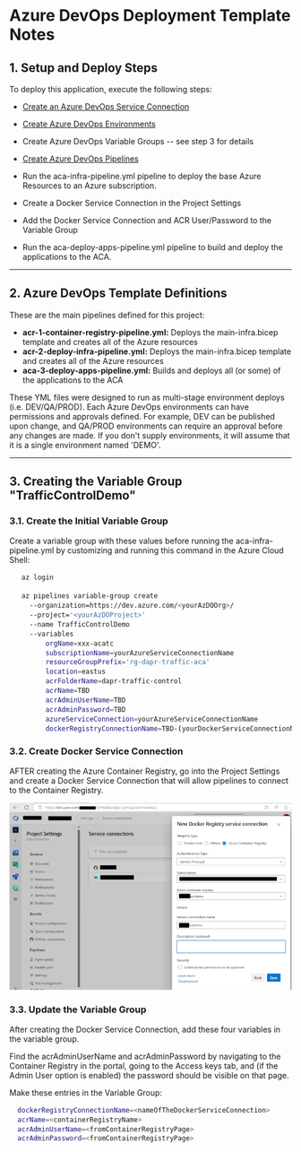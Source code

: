 # Azure DevOps Deployment Template Notes

## 1. Setup and Deploy Steps

To deploy this application, execute the following steps:

- [Create an Azure DevOps Service Connection](https://docs.luppes.com/CreateServiceConnections/)

- [Create Azure DevOps Environments](https://docs.luppes.com/CreateDevOpsEnvironments/)

- Create Azure DevOps Variable Groups -- see step 3 for details

- [Create Azure DevOps Pipelines](https://docs.luppes.com/CreateNewPipeline/)

- Run the aca-infra-pipeline.yml pipeline to deploy the base Azure Resources to an Azure subscription.

- Create a Docker Service Connection in the Project Settings

- Add the Docker Service Connection and ACR User/Password to the Variable Group

- Run the aca-deploy-apps-pipeline.yml pipeline to build and deploy the applications to the ACA.

---

## 2. Azure DevOps Template Definitions

These are the main pipelines defined for this project:

- **acr-1-container-registry-pipeline.yml:** Deploys the main-infra.bicep template and creates all of the Azure resources
- **acr-2-deploy-infra-pipeline.yml:** Deploys the main-infra.bicep template and creates all of the Azure resources
- **aca-3-deploy-apps-pipeline.yml:** Builds and deploys all (or some) of the applications to the ACA

These YML files were designed to run as multi-stage environment deploys (i.e. DEV/QA/PROD). Each Azure DevOps environments can have permissions and approvals defined. For example, DEV can be published upon change, and QA/PROD environments can require an approval before any changes are made. If you don't supply environments, it will assume that it is a single environment named 'DEMO'.

---

## 3. Creating the Variable Group "TrafficControlDemo"

### 3.1. Create the Initial Variable Group

Create a variable group with these values before running the aca-infra-pipeline.yml by customizing and running this command in the Azure Cloud Shell:

``` bash
   az login

   az pipelines variable-group create 
     --organization=https://dev.azure.com/<yourAzDOOrg>/ 
     --project='<yourAzDOProject>' 
     --name TrafficControlDemo 
     --variables 
         orgName=xxx-acatc
         subscriptionName=yourAzureServiceConnectionName
         resourceGroupPrefix='rg-dapr-traffic-aca'
         location=eastus
         acrFolderName=dapr-traffic-control
         acrName=TBD
         acrAdminUserName=TBD
         acrAdminPassword=TBD
         azureServiceConnection=yourAzureServiceConnectionName 
         dockerRegistryConnectionName=TBD-(yourDockerServiceConnectionName)
```

### 3.2. Create Docker Service Connection

AFTER creating the Azure Container Registry, go into the Project Settings and create a Docker Service Connection that will allow pipelines to connect to the Container Registry.

![Create Docker Service Connection](DockerServiceConnection.png)

### 3.3. Update the Variable Group

After creating the Docker Service Connection, add these four variables in the variable group.  

Find the acrAdminUserName and acrAdminPassword by navigating to the Container Registry in the portal, going to the Access keys tab, and (if the Admin User option is enabled) the password should be visible on that page.

Make these entries in the Variable Group:

``` bash
  dockerRegistryConnectionName=<nameOfTheDockerServiceConnection>
  acrName=<containerRegistryName>
  acrAdminUserName=<fromContainerRegistryPage>
  acrAdminPassword=<fromContainerRegistryPage>
```
